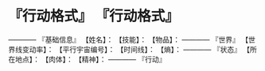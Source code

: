 # 『行动格式』 『行动格式』
————
『基础信息』
【姓名】：
【技能】：
【物品】：
————
『世界』
【世界线变动率】：
【平行宇宙编号】：
【时间线】：
【熵】：
————
『状态』
【所在地点】：
【肉体】：
【精神】：
————
『行动』